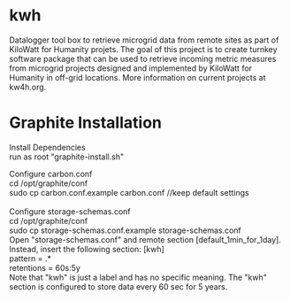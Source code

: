 # kwh
Datalogger tool box to retrieve microgrid data from remote sites as part of KiloWatt for Humanity projets. The goal of this project is to create turnkey software package that can be used to retrieve incoming metric measures from microgrid projects designed and implemented by KiloWatt for Humanity in off-grid locations. More information on current projects at kw4h.org.

# Graphite Installation
Install Dependencies<br />
run as root "graphite-install.sh"<br />

Configure carbon.conf<br />
cd /opt/graphite/conf<br />
sudo cp carbon.conf.example carbon.conf //keep default settings<br />
<br />
Configure storage-schemas.conf<br />
cd /opt/graphite/conf<br />
sudo cp storage-schemas.conf.example storage-schemas.conf<br />
Open "storage-schemas.conf" and remote section [default_1min_for_1day]. Instead, insert the following section:
[kwh]<br />
pattern = .*<br />
retentions = 60s:5y<br />
Note that "kwh" is just a label and has no specific meaning. The "kwh" section is configured to store data every 60 sec for 5 years.
